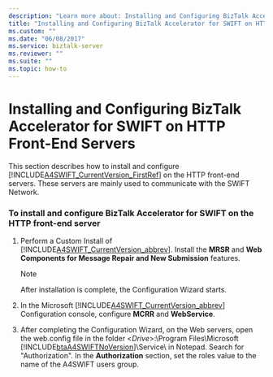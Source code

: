 ```yaml
---
description: "Learn more about: Installing and Configuring BizTalk Accelerator for SWIFT on HTTP Front-End Servers"
title: "Installing and Configuring BizTalk Accelerator for SWIFT on HTTP Front-End Servers"
ms.custom: ""
ms.date: "06/08/2017"
ms.service: biztalk-server
ms.reviewer: ""
ms.suite: ""
ms.topic: how-to
---
```

# Installing and Configuring BizTalk Accelerator for SWIFT on HTTP Front-End Servers
This section describes how to install and configure [!INCLUDE[A4SWIFT_CurrentVersion_FirstRef](../../includes/a4swift-currentversion-firstref-md.md)] on the HTTP front-end servers. These servers are mainly used to communicate with the SWIFT Network.  

### To install and configure BizTalk Accelerator for SWIFT on the HTTP front-end server  

1. Perform a Custom Install of [!INCLUDE[A4SWIFT_CurrentVersion_abbrev](../../includes/a4swift-currentversion-abbrev-md.md)]. Install the **MRSR** and **Web Components for Message Repair and New Submission** features.  

   > [!NOTE]
   >  After installation is complete, the Configuration Wizard starts.  

2. In the Microsoft [!INCLUDE[A4SWIFT_CurrentVersion_abbrev](../../includes/a4swift-currentversion-abbrev-md.md)] Configuration console, configure **MCRR** and **WebService**.  

3. After completing the Configuration Wizard, on the Web servers, open the web.config file in the folder \<*Drive*\>:\Program Files\Microsoft [!INCLUDE[btaA4SWIFTNoVersion](../../includes/btaa4swiftnoversion-md.md)]\Service\ in Notepad. Search for "Authorization". In the **Authorization** section, set the roles value to the name of the A4SWIFT users group.
